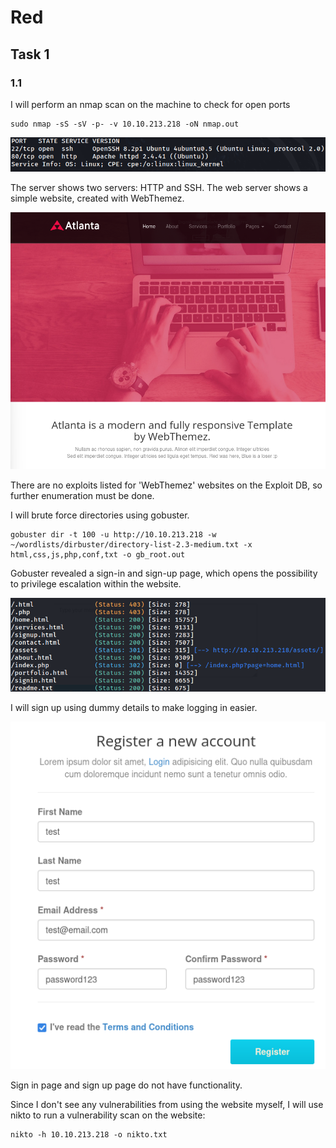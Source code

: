 # Red

## Task 1

### 1.1

I will perform an nmap scan on the machine to check for open ports

```
sudo nmap -sS -sV -p- -v 10.10.213.218 -oN nmap.out
```

![alt text](./images/red/image.png)

The server shows two servers: HTTP and SSH. The web server shows a simple website, created with WebThemez.

![alt text](./images/red/image-1.png)

There are no exploits listed for 'WebThemez' websites on the Exploit DB, so further enumeration must be done.

I will brute force directories using gobuster.

```
gobuster dir -t 100 -u http://10.10.213.218 -w ~/wordlists/dirbuster/directory-list-2.3-medium.txt -x html,css,js,php,conf,txt -o gb_root.out
```

Gobuster revealed a sign-in and sign-up page, which opens the possibility to privilege escalation within the website.

![alt text](./images/red/image-2.png)

I will sign up using dummy details to make logging in easier.

![alt text](./images/red/image-3.png)

Sign in page and sign up page do not have functionality.

Since I don't see any vulnerabilities from using the website myself, I will use nikto to run a vulnerability scan on the website:

```
nikto -h 10.10.213.218 -o nikto.txt
```